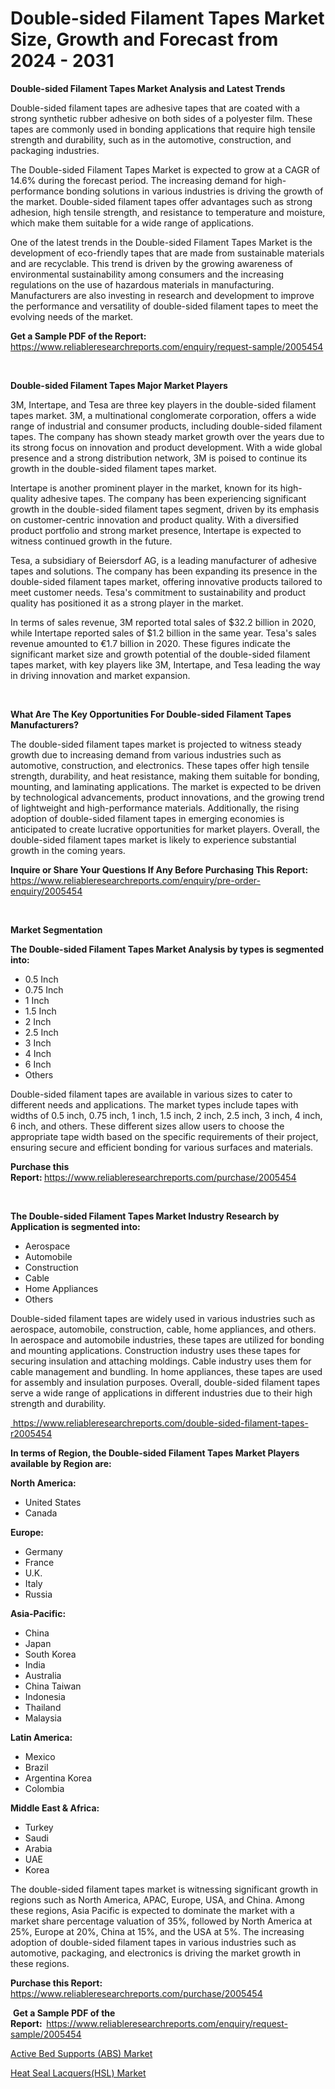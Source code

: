 <p><h1>Double-sided Filament Tapes Market Size, Growth and Forecast from 2024 - 2031</h1></p><p><strong>Double-sided Filament Tapes Market Analysis and Latest Trends</strong></p>
<p><p>Double-sided filament tapes are adhesive tapes that are coated with a strong synthetic rubber adhesive on both sides of a polyester film. These tapes are commonly used in bonding applications that require high tensile strength and durability, such as in the automotive, construction, and packaging industries.</p><p>The Double-sided Filament Tapes Market is expected to grow at a CAGR of 14.6% during the forecast period. The increasing demand for high-performance bonding solutions in various industries is driving the growth of the market. Double-sided filament tapes offer advantages such as strong adhesion, high tensile strength, and resistance to temperature and moisture, which make them suitable for a wide range of applications.</p><p>One of the latest trends in the Double-sided Filament Tapes Market is the development of eco-friendly tapes that are made from sustainable materials and are recyclable. This trend is driven by the growing awareness of environmental sustainability among consumers and the increasing regulations on the use of hazardous materials in manufacturing. Manufacturers are also investing in research and development to improve the performance and versatility of double-sided filament tapes to meet the evolving needs of the market.</p></p>
<p><strong>Get a Sample PDF of the Report:&nbsp;</strong> <a href="https://www.reliableresearchreports.com/enquiry/request-sample/2005454">https://www.reliableresearchreports.com/enquiry/request-sample/2005454</a></p>
<p>&nbsp;</p>
<p><strong>Double-sided Filament Tapes Major Market Players</strong></p>
<p><p>3M, Intertape, and Tesa are three key players in the double-sided filament tapes market. 3M, a multinational conglomerate corporation, offers a wide range of industrial and consumer products, including double-sided filament tapes. The company has shown steady market growth over the years due to its strong focus on innovation and product development. With a wide global presence and a strong distribution network, 3M is poised to continue its growth in the double-sided filament tapes market.</p><p>Intertape is another prominent player in the market, known for its high-quality adhesive tapes. The company has been experiencing significant growth in the double-sided filament tapes segment, driven by its emphasis on customer-centric innovation and product quality. With a diversified product portfolio and strong market presence, Intertape is expected to witness continued growth in the future.</p><p>Tesa, a subsidiary of Beiersdorf AG, is a leading manufacturer of adhesive tapes and solutions. The company has been expanding its presence in the double-sided filament tapes market, offering innovative products tailored to meet customer needs. Tesa's commitment to sustainability and product quality has positioned it as a strong player in the market.</p><p>In terms of sales revenue, 3M reported total sales of $32.2 billion in 2020, while Intertape reported sales of $1.2 billion in the same year. Tesa's sales revenue amounted to €1.7 billion in 2020. These figures indicate the significant market size and growth potential of the double-sided filament tapes market, with key players like 3M, Intertape, and Tesa leading the way in driving innovation and market expansion.</p></p>
<p>&nbsp;</p>
<p><strong>What Are The Key Opportunities For Double-sided Filament Tapes Manufacturers?</strong></p>
<p><p>The double-sided filament tapes market is projected to witness steady growth due to increasing demand from various industries such as automotive, construction, and electronics. These tapes offer high tensile strength, durability, and heat resistance, making them suitable for bonding, mounting, and laminating applications. The market is expected to be driven by technological advancements, product innovations, and the growing trend of lightweight and high-performance materials. Additionally, the rising adoption of double-sided filament tapes in emerging economies is anticipated to create lucrative opportunities for market players. Overall, the double-sided filament tapes market is likely to experience substantial growth in the coming years.</p></p>
<p><strong>Inquire or Share Your Questions If Any Before Purchasing This Report:</strong> <a href="https://www.reliableresearchreports.com/enquiry/pre-order-enquiry/2005454">https://www.reliableresearchreports.com/enquiry/pre-order-enquiry/2005454</a></p>
<p>&nbsp;</p>
<p><strong>Market Segmentation</strong></p>
<p><strong>The Double-sided Filament Tapes Market Analysis by types is segmented into:</strong></p>
<p><ul><li>0.5 Inch</li><li>0.75 Inch</li><li>1 Inch</li><li>1.5 Inch</li><li>2 Inch</li><li>2.5 Inch</li><li>3 Inch</li><li>4 Inch</li><li>6 Inch</li><li>Others</li></ul></p>
<p><p>Double-sided filament tapes are available in various sizes to cater to different needs and applications. The market types include tapes with widths of 0.5 inch, 0.75 inch, 1 inch, 1.5 inch, 2 inch, 2.5 inch, 3 inch, 4 inch, 6 inch, and others. These different sizes allow users to choose the appropriate tape width based on the specific requirements of their project, ensuring secure and efficient bonding for various surfaces and materials.</p></p>
<p><strong>Purchase this Report:&nbsp;</strong><a href="https://www.reliableresearchreports.com/purchase/2005454">https://www.reliableresearchreports.com/purchase/2005454</a></p>
<p>&nbsp;</p>
<p><strong>The Double-sided Filament Tapes Market Industry Research by Application is segmented into:</strong></p>
<p><ul><li>Aerospace</li><li>Automobile</li><li>Construction</li><li>Cable</li><li>Home Appliances</li><li>Others</li></ul></p>
<p><p>Double-sided filament tapes are widely used in various industries such as aerospace, automobile, construction, cable, home appliances, and others. In aerospace and automobile industries, these tapes are utilized for bonding and mounting applications. Construction industry uses these tapes for securing insulation and attaching moldings. Cable industry uses them for cable management and bundling. In home appliances, these tapes are used for assembly and insulation purposes. Overall, double-sided filament tapes serve a wide range of applications in different industries due to their high strength and durability.</p></p>
<p><a href="https://www.reliableresearchreports.com/double-sided-filament-tapes-r2005454">&nbsp;https://www.reliableresearchreports.com/double-sided-filament-tapes-r2005454</a></p>
<p><strong>In terms of Region, the Double-sided Filament Tapes Market Players available by Region are:</strong></p>
<p>
    <p> <strong> North America: </strong>
        <ul>
            <li>United States</li>
            <li>Canada</li>
        </ul>
        </p> 
    <p> <strong> Europe: </strong>
        <ul>
            <li>Germany</li>
            <li>France</li>
            <li>U.K.</li>
            <li>Italy</li>
            <li>Russia</li>
        </ul>
        </p> 
    <p> <strong> Asia-Pacific: </strong>
        <ul>
            <li>China</li>
            <li>Japan</li>
            <li>South Korea</li>
            <li>India</li>
            <li>Australia</li>
            <li>China Taiwan</li>
            <li>Indonesia</li>
            <li>Thailand</li>
            <li>Malaysia</li>
        </ul>
        </p> 
    <p> <strong> Latin America: </strong>
        <ul>
            <li>Mexico</li>
            <li>Brazil</li>
            <li>Argentina Korea</li>
            <li>Colombia</li>
        </ul>
        </p> 
    <p> <strong> Middle East & Africa: </strong>
        <ul>
            <li>Turkey</li>
            <li>Saudi</li>
            <li>Arabia</li>
            <li>UAE</li>
            <li>Korea</li>
        </ul>
    </p>
    </p>
<p><p>The double-sided filament tapes market is witnessing significant growth in regions such as North America, APAC, Europe, USA, and China. Among these regions, Asia Pacific is expected to dominate the market with a market share percentage valuation of 35%, followed by North America at 25%, Europe at 20%, China at 15%, and the USA at 5%. The increasing adoption of double-sided filament tapes in various industries such as automotive, packaging, and electronics is driving the market growth in these regions.</p></p>
<p><strong>Purchase this Report: </strong><a href="https://www.reliableresearchreports.com/purchase/2005454">https://www.reliableresearchreports.com/purchase/2005454</a></p>
<p>&nbsp;<strong>Get a Sample PDF of the Report:&nbsp;&nbsp;</strong><a href="https://www.reliableresearchreports.com/enquiry/request-sample/2005454">https://www.reliableresearchreports.com/enquiry/request-sample/2005454</a></p>
<p><strong></strong></p>
<p><p><a href="https://github.com/kufem1/Market-Research-Report-List-3/blob/main/active-bed-supports-abs-market.md">Active Bed Supports (ABS) Market</a></p><p><a href="https://github.com/singletonthaxterkelliehr2df/Market-Research-Report-List-3/blob/main/heat-seal-lacquershsl-market.md">Heat Seal Lacquers(HSL) Market</a></p></p>